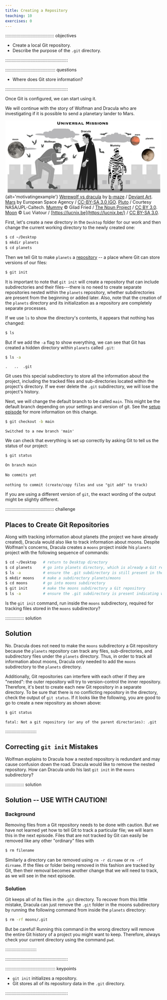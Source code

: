 ```yaml
---
title: Creating a Repository
teaching: 10
exercises: 0
---
```


::::::::::::::::::::::::::::::::::::::: objectives

- Create a local Git repository.
- Describe the purpose of the `.git` directory.

::::::::::::::::::::::::::::::::::::::::::::::::::

:::::::::::::::::::::::::::::::::::::::: questions

- Where does Git store information?

::::::::::::::::::::::::::::::::::::::::::::::::::

Once Git is configured,
we can start using it.

We will continue with the story of Wolfman and Dracula who are investigating if it
is possible to send a planetary lander to Mars.

![](fig/motivatingexample.png){alt='motivatingexample'}
[Werewolf vs dracula](https://www.deviantart.com/b-maze/art/Werewolf-vs-Dracula-124893530)
by [b-maze](https://www.deviantart.com/b-maze) / [Deviant Art](https://www.deviantart.com/).
[Mars](https://en.wikipedia.org/wiki/File:OSIRIS_Mars_true_color.jpg) by European Space Agency /
[CC-BY-SA 3.0 IGO](https://creativecommons.org/licenses/by/3.0/deed.en).
[Pluto](https://commons.wikimedia.org/wiki/File:PIA19873-Pluto-NewHorizons-FlyingPastImage-20150714-transparent.png) /
Courtesy NASA/JPL-Caltech.
[Mummy](https://commons.wikimedia.org/wiki/File:Mummy_icon_-_Noun_Project_4070.svg)
© Gilad Fried / [The Noun Project](https://thenounproject.com/) /
[CC BY 3.0](https://creativecommons.org/licenses/by/3.0/deed.en).
[Moon](https://commons.wikimedia.org/wiki/File:Lune_ico.png)
© Luc Viatour / [https://lucnix.be](https://lucnix.be/) /
[CC BY-SA 3.0](https://creativecommons.org/licenses/by-sa/3.0/deed.en).

First, let's create a new directory in the `Desktop` folder for our work and then change the current working directory to the newly created one:

```bash
$ cd ~/Desktop
$ mkdir planets
$ cd planets
```

Then we tell Git to make `planets` a [repository](../learners/reference.md#repository)
\-- a place where Git can store versions of our files:

```bash
$ git init
```

It is important to note that `git init` will create a repository that
can include subdirectories and their files---there is no need to create
separate repositories nested within the `planets` repository, whether
subdirectories are present from the beginning or added later. Also, note
that the creation of the `planets` directory and its initialization as a
repository are completely separate processes.

If we use `ls` to show the directory's contents,
it appears that nothing has changed:

```bash
$ ls
```

But if we add the `-a` flag to show everything,
we can see that Git has created a hidden directory within `planets` called `.git`:

```bash
$ ls -a
```

```output
.	..	.git
```

Git uses this special subdirectory to store all the information about the project,
including the tracked files and sub-directories located within the project's directory.
If we ever delete the `.git` subdirectory,
we will lose the project's history.

Next, we will change the default branch to be called `main`.
This might be the default branch depending on your settings and version
of git.
See the [setup episode](02-setup.md#default-git-branch-naming) for more information on this change.

```bash
$ git checkout -b main
```

```output
Switched to a new branch 'main'
```

We can check that everything is set up correctly
by asking Git to tell us the status of our project:

```bash
$ git status
```

```output
On branch main

No commits yet

nothing to commit (create/copy files and use "git add" to track)
```

If you are using a different version of `git`, the exact
wording of the output might be slightly different.

:::::::::::::::::::::::::::::::::::::::  challenge

## Places to Create Git Repositories

Along with tracking information about planets (the project we have already created),
Dracula would also like to track information about moons.
Despite Wolfman's concerns, Dracula creates a `moons` project inside his `planets`
project with the following sequence of commands:

```bash
$ cd ~/Desktop   # return to Desktop directory
$ cd planets     # go into planets directory, which is already a Git repository
$ ls -a          # ensure the .git subdirectory is still present in the planets directory
$ mkdir moons    # make a subdirectory planets/moons
$ cd moons       # go into moons subdirectory
$ git init       # make the moons subdirectory a Git repository
$ ls -a          # ensure the .git subdirectory is present indicating we have created a new Git repository
```

Is the `git init` command, run inside the `moons` subdirectory, required for
tracking files stored in the `moons` subdirectory?

:::::::::::::::  solution

## Solution

No. Dracula does not need to make the `moons` subdirectory a Git repository
because the `planets` repository can track any files, sub-directories, and
subdirectory files under the `planets` directory.  Thus, in order to track
all information about moons, Dracula only needed to add the `moons` subdirectory
to the `planets` directory.

Additionally, Git repositories can interfere with each other if they are "nested":
the outer repository will try to version-control
the inner repository. Therefore, it's best to create each new Git
repository in a separate directory. To be sure that there is no conflicting
repository in the directory, check the output of `git status`. If it looks
like the following, you are good to go to create a new repository as shown
above:

```bash
$ git status
```

```output
fatal: Not a git repository (or any of the parent directories): .git
```

:::::::::::::::::::::::::

## Correcting `git init` Mistakes

Wolfman explains to Dracula how a nested repository is redundant and may cause confusion
down the road. Dracula would like to remove the nested repository. How can Dracula undo
his last `git init` in the `moons` subdirectory?

:::::::::::::::  solution

## Solution -- USE WITH CAUTION!

### Background

Removing files from a Git repository needs to be done with caution. But we have not learned
yet how to tell Git to track a particular file; we will learn this in the next episode. Files
that are not tracked by Git can easily be removed like any other "ordinary" files with

```bash
$ rm filename
```

Similarly a directory can be removed using `rm -r dirname` or `rm -rf dirname`.
If the files or folder being removed in this fashion are tracked by Git, then their removal
becomes another change that we will need to track, as we will see in the next episode.

### Solution

Git keeps all of its files in the `.git` directory.
To recover from this little mistake, Dracula can just remove the `.git`
folder in the moons subdirectory by running the following command from inside the `planets` directory:

```bash
$ rm -rf moons/.git
```

But be careful! Running this command in the wrong directory will remove
the entire Git history of a project you might want to keep.
Therefore, always check your current directory using the command `pwd`.

:::::::::::::::::::::::::

::::::::::::::::::::::::::::::::::::::::::::::::::

:::::::::::::::::::::::::::::::::::::::: keypoints

- `git init` initializes a repository.
- Git stores all of its repository data in the `.git` directory.

::::::::::::::::::::::::::::::::::::::::::::::::::
